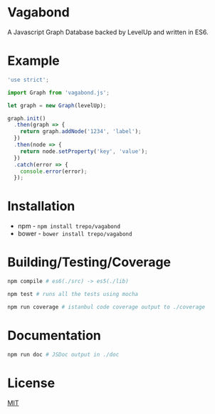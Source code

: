 # Vagabond
A Javascript Graph Database backed by LevelUp and written in ES6.

# Example

````javascript
'use strict';

import Graph from 'vagabond.js';

let graph = new Graph(levelUp);

graph.init()
  .then(graph => {
    return graph.addNode('1234', 'label');
  })
  .then(node => {
    return node.setProperty('key', 'value');
  })
  .catch(error => {
    console.error(error);
  });

````

# Installation

* npm - `npm install trepo/vagabond`
* bower - `bower install trepo/vagabond`

# Building/Testing/Coverage

````bash
npm compile # es6(./src) -> es5(./lib)

npm test # runs all the tests using mocha

npm run coverage # istanbul code coverage output to ./coverage
````

# Documentation

````bash
npm run doc # JSDoc output in ./doc
````

# License
[MIT](LICENSE)